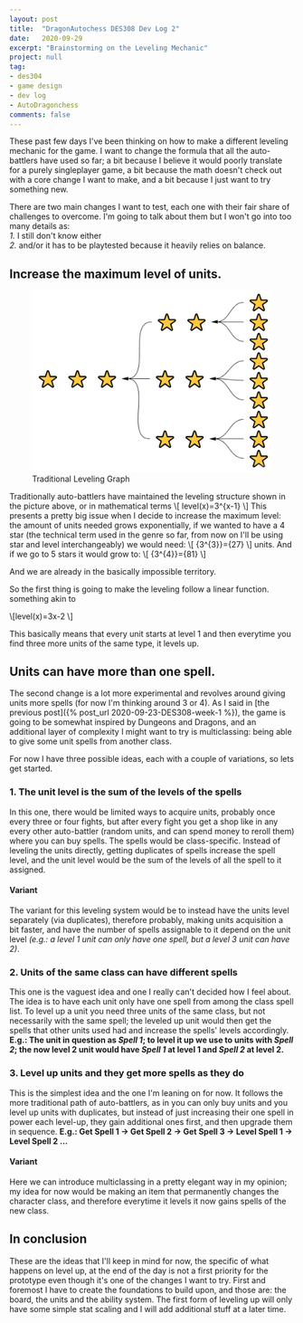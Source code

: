 ```yaml
---
layout: post
title:  "DragonAutochess DES308 Dev Log 2"
date:   2020-09-29
excerpt: "Brainstorming on the Leveling Mechanic"
project: null
tag:
- des304
- game design
- dev log
- AutoDragonchess
comments: false
---
```


These past few days I've been thinking on how to make a different leveling mechanic for the game. 
I want to change the formula that all the auto-battlers have used so far; a bit because I believe it would poorly translate for a purely singleplayer game, a bit because the math doesn't check out with a core change I want to make, and a bit because I just want to try something new.

There are two main changes I want to test, each one with their fair share of challenges to overcome. I'm going to talk about them but I won't go into too many details as:<br> 
_1._ I still don't know either<br>
_2._ and/or it has to be playtested because it heavily relies on balance.

## Increase the maximum level of units.

<figure>
 <a href="/assets/img/old-leveling-graph.jpg"><img src="/assets/img/old-leveling-graph.jpg"></a>
    <figcaption>Traditional Leveling Graph</figcaption>
</figure>

Traditionally auto-battlers have maintained the leveling structure shown in the picture above, or in mathematical terms
\\[ level(x)=3^{x-1} \\]
This presents a pretty big issue when I decide to increase the maximum level: the amount of units needed grows exponentially, if we wanted to have a 4 star (the technical term used in the genre so far, from now on I'll be using star and level interchangeably) we would need: \\[ {3^{3}}={27} \\] units. And if we go to 5 stars it would grow to: \\[ {3^{4}}={81} \\]

And we are already in the basically impossible territory.

So the first thing is going to make the leveling follow a linear function. something akin to 

\\[level(x)=3x-2 \\]

This basically means that every unit starts at level 1 and then everytime you find three more units of the same type, it levels up. 


## Units can have more than one spell.
The second change is a lot more experimental and revolves around giving units more spells (for now I'm thinking around 3 or 4).
As I said in [the previous post]({% post_url 2020-09-23-DES308-week-1 %}), the game is going to be somewhat inspired by Dungeons and Dragons, and an additional layer of complexity I might want  to try is multiclassing: being able to give some unit spells from another class.

For now I have three possible ideas, each with a couple of variations, so lets get started.

### 1. The unit level is the sum of the levels of the spells
In this one, there would be limited ways to acquire units, probably once every three or four fights, but after every fight you get a shop like in any every other auto-battler (random units, and can spend money to reroll them) where you can buy spells. The spells would be class-specific. 
Instead of leveling the units directly, getting duplicates of spells increase the spell level, and the unit level would be the sum of the levels of all the spell to it assigned.

#### Variant

The variant for this leveling system would be to instead have the units level separately (via duplicates), therefore probably, making units acquisition a bit faster, and have the number of spells assignable to it depend on the unit level _(e.g.: a level 1 unit can only have one spell, but a level 3 unit can have 2)_.

### 2. Units of the same class can have different spells

This one is the vaguest idea and one I really can't decided how I feel about. The idea is to have each unit only have one spell from among the class spell list.
To level up a unit you need three units of the same class, but not necessarily with the same spell; the leveled up unit would then get the spells that other units used had and increase the spells' levels accordingly.<br>
__E.g.: The unit in question as _Spell 1_; to level it up we use to units with _Spell 2_; the now level 2 unit would have _Spell 1_ at level 1 and _Spell 2_ at level 2.__

### 3. Level up units and they get more spells as they do

This is the simplest idea and the one I'm leaning on for now. It follows the more traditional path of auto-battlers, as in you can only buy units and you level up units with duplicates, but instead of just increasing their one spell in power each level-up, they gain additional ones first, and then upgrade them in sequence.
__E.g.: Get Spell 1 -> Get Spell 2 -> Get Spell 3 -> Level Spell 1 -> Level Spell 2 ...__

#### Variant

Here we can introduce multiclassing in a pretty elegant way in my opinion; my idea for now would be making an item that permanently changes the character class, and therefore everytime it levels it now gains spells of the new class.

## In conclusion

These are the ideas that I'll keep in mind for now, the specific of what happens on level up, at the end of the day is not a first priority for the prototype even though it's one of the changes I want to try. First and foremost I have to create the foundations to build upon, and those are: the board, the units and the ability system. The first form of leveling up will only have some simple stat scaling and I will add additional stuff at a later time.